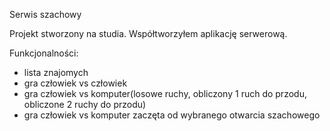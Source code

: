 Serwis szachowy

Projekt stworzony na studia. Współtworzyłem aplikację serwerową.

Funkcjonalności:
- lista znajomych
- gra człowiek vs człowiek
- gra człowiek vs komputer(losowe ruchy, obliczony 1 ruch do przodu, obliczone 2 ruchy do przodu)
- gra człowiek vs komputer zaczęta od wybranego otwarcia szachowego

